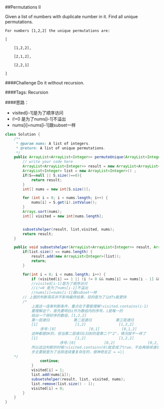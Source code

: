 ##Permutations II

Given a list of numbers with duplicate number in it. Find all unique permutations.

	For numbers [1,2,2] the unique permutations are:

	[

	    [1,2,2],

	    [2,1,2],

	    [2,2,1]

	]

####Challenge
Do it without recursion.

####Tags: Recursion

####思路：
- visited[i-1]是为了顺序访问
- i!=0 是为了nums[i-1]不溢出
- nums[i]=nums[i-1]跟subset一样

```java
class Solution {
    /**
     * @param nums: A list of integers.
     * @return: A list of unique permutations.
     */
    public ArrayList<ArrayList<Integer>> permuteUnique(ArrayList<Integer> S) {
		// write your code here
		ArrayList<ArrayList<Integer>> result = new ArrayList<ArrayList<Integer>>();
		ArrayList<Integer> list = new ArrayList<Integer>() ;
		if(S==null || S.size()==0){
			return result;
		}
		int[] nums = new int[S.size()];

		for (int i = 0; i < nums.length; i++) {
			nums[i] = S.get(i).intValue();
		}
		Arrays.sort(nums);
		int[] visited = new int[nums.length];


		subsetshelper(result, list,visited, nums);
		return result;
	}

	public void subsetshelper(ArrayList<ArrayList<Integer>> result, ArrayList<Integer> list, int[] visited, int[] nums) {
        if(list.size() == nums.length) {
            result.add(new ArrayList<Integer>(list));
            return;
        }

        for(int i = 0; i < nums.length; i++) {
            if (visited[i] == 1 || (i != 0 && nums[i] == nums[i - 1] && visited[i - 1] == 0)){
            //visited[i-1]是为了顺序访问
            //i!=0 是为了nums[i-1]不溢出
            //nums[i]=nums[i-1]跟subset一样
		// 上面的判断其实并不影响最终结果，目的是为了让dfs能更快
		/*
			上面这一连串判断条件，重点在于要能理解!visited.contains(i-1)
			要理解这个，首先要明白i作为数组内的序号，i是唯一的
			给出一个排好序的数组，[1,2,2]
			第一层递归			第二层递归			第三层递归
			[1]					[1,2]				[1,2,2]
		        序号:[0]				 [0,1]			[0,1,2]
			这种都是OK的，但当第二层递归i扫到的是第二个"2"，情况就不一样了
			[1]					[1,2]				[1,2,2]
                         序号:[0]				[0,2]				[0,2,1]
			所以这边判断的时候!visited.contains(0)就变成了true，不会再继续递归下去，跳出循环
			步主要就是为了去除连续重复存在的，很神奇反正 = =||
	*/
				continue;
			}
            visited[i] = 1;
            list.add(nums[i]);
            subsetshelper(result, list, visited, nums);
            list.remove(list.size() - 1);
            visited[i] = 0;
        }
    }
}

```
